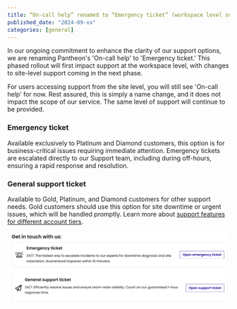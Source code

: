```yaml
---
title: “On-call help” renamed to “Emergency ticket” (workspace level support)
published_date: "2024-09-xx"
categories: [general]
---
```


In our ongoing commitment to enhance the clarity of our support options, we are renaming Pantheon's 'On-call help' to 'Emergency ticket.' This phased rollout will first impact support at the workspace level, with changes to site-level support coming in the next phase.

For users accessing support from the site level, you will still see 'On-call help' for now. Rest assured, this is simply a name change, and it does not impact the scope of our service. The same level of support will continue to be provided.

### Emergency ticket
Available exclusively to Platinum and Diamond customers, this option is for business-critical issues requiring immediate attention. Emergency tickets are escalated directly to our Support team, including during off-hours, ensuring a rapid response and resolution.

### General support ticket
Available to Gold, Platinum, and Diamond customers for other support needs. Gold customers should use this option for site downtime or urgent issues, which will be handled promptly.
Learn more about [support features for different account tiers](/guides/support/#support-features-and-response-times).

![Emergency ticket workspace phase 1 image](../images/emergency-ticket-workspace-phase1.png)
